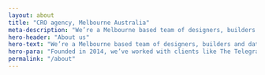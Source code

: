 ```yaml
---
layout: about
title: "CRO agency, Melbourne Australia"
meta-description: "We’re a Melbourne based team of designers, builders and data driven optimisers"
hero-header: "About us"
hero-text: "We’re a Melbourne based team of designers, builders and data driven optimisers"
hero-para: "Founded in 2014, we’ve worked with clients like The Telegraph, EE, Kmart to improve their websites and apps to make them easier to use, more intutive and more profitable."
permalink: "/about"
---
```


